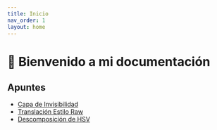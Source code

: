 ```yaml
---
title: Inicio
nav_order: 1
layout: home
---
```


# 📘 Bienvenido a mi documentación

## Apuntes

- [Capa de Invisibilidad](Capa%20de%20Invisibilidad.md)
- [Translación Estilo Raw](Translación%20Estilo%20Raw.md)
- [Descomposición de HSV](Descomposición%20de%20HSV.md)
